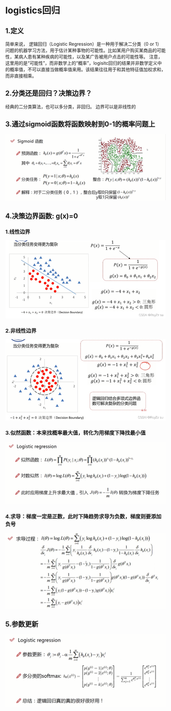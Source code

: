 # logistics回归

## 1.定义
简单来说， 逻辑回归（Logistic Regression）是一种用于解决二分类（0 or 1）问题的机器学习方法，用于估计某种事物的可能性。比如某用户购买某商品的可能性，某病人患有某种疾病的可能性，以及某广告被用户点击的可能性等。 注意，这里用的是“可能性”，而非数学上的“概率”，logisitc回归的结果并非数学定义中的概率值，不可以直接当做概率值来用。该结果往往用于和其他特征值加权求和，而非直接相乘。

## 2.分类还是回归？决策边界？
经典的二分类算法，也可以多分类，非回归。
边界可以是非线性的

## 3.通过sigmoid函数将函数映射到0-1的概率问题上
![sigmoid映射](https://github.com/di-chong/Machine-Learning/blob/main/Logistic_Regression/picture/1.png)

## 4.决策边界函数: g(x)=0
### 1.线性边界
![线性边界](https://github.com/di-chong/Machine-Learning/blob/main/Logistic_Regression/picture/2.png)

### 2.非线性边界
![非线性边界](https://github.com/di-chong/Machine-Learning/blob/main/Logistic_Regression/picture/3.png)

### 3.似然函数：本来找概率最大值，转化为用梯度下降找最小值
![梯度下降](https://github.com/di-chong/Machine-Learning/blob/main/Logistic_Regression/picture/4.png)

### 4.求导：梯度一定是正数，此时下降趋势求导为负数，梯度则要添加负号
![求导-最终函数](https://github.com/di-chong/Machine-Learning/blob/main/Logistic_Regression/picture/5.png)


## 5.参数更新
![更新参数](https://github.com/di-chong/Machine-Learning/blob/main/Logistic_Regression/picture/6.png)


